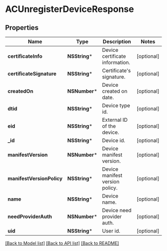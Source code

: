# ACUnregisterDeviceResponse

## Properties
Name | Type | Description | Notes
------------ | ------------- | ------------- | -------------
**certificateInfo** | **NSString*** | Device certificate information. | [optional] 
**certificateSignature** | **NSString*** | Certificate&#39;s signature. | [optional] 
**createdOn** | **NSNumber*** | Device created on date. | [optional] 
**dtid** | **NSString*** | Device type id. | [optional] 
**eid** | **NSString*** | External ID of the device. | [optional] 
**_id** | **NSString*** | Device id. | [optional] 
**manifestVersion** | **NSNumber*** | Device manifest version. | [optional] 
**manifestVersionPolicy** | **NSString*** | Device manifest version policy. | [optional] 
**name** | **NSString*** | Device name. | [optional] 
**needProviderAuth** | **NSNumber*** | Device need provider auth. | [optional] 
**uid** | **NSString*** | User id. | [optional] 

[[Back to Model list]](../README.md#documentation-for-models) [[Back to API list]](../README.md#documentation-for-api-endpoints) [[Back to README]](../README.md)


